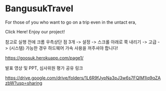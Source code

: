 # BangusukTravel
For those of you who want to go on a trip even in the untact era,

Click Here! Enjoy our project!

참고로 실행 전에 크롬 우측상단 점 3개 -> 설정 -> 스크롤 아래로 쭉 내리기 -> 고급 -> (시스템) 가능한 경우 하드웨어 가속 사용을 꺼주셔야 합니다!

https://goosuk.herokuapp.com/page1/

발표 영상 및 PPT, 심사위원 평가 공유 링크

https://drive.google.com/drive/folders/1L6R9fJypNa3pJ3w6s7FQlM1lq9qZAzbW?usp=sharing
